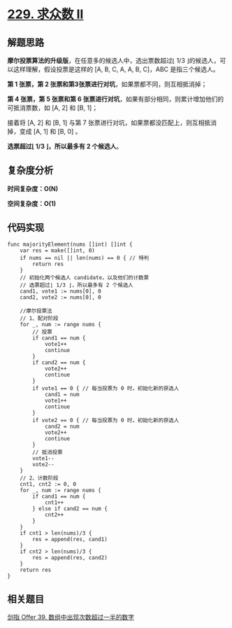 # [229. 求众数 II](https://leetcode-cn.com/problems/majority-element-ii/)

## 解题思路

**摩尔投票算法的升级版**，在任意多的候选人中，选出票数超过⌊ 1/3 ⌋的候选人，可以这样理解，假设投票是这样的 [A, B, C, A, A, B, C]，ABC 是指三个候选人。

**第 1 张票，第 2 张票和第3张票进行对坑**，如果票都不同，则互相抵消掉；

**第 4 张票，第 5 张票和第 6 张票进行对坑**，如果有部分相同，则累计增加他们的可抵消票数，如 [A, 2] 和 [B, 1]；

接着将 [A, 2] 和 [B, 1] 与第 7 张票进行对坑，如果票都没匹配上，则互相抵消掉，变成 [A, 1] 和 [B, 0] 。

**选票超过⌊ 1/3 ⌋，所以最多有 2 个候选人**。

## 复杂度分析

**时间复杂度：O(N)**

**空间复杂度：O(1)** 

## 代码实现

```golang
func majorityElement(nums []int) []int {
	var res = make([]int, 0)
	if nums == nil || len(nums) == 0 { // 特判
		return res
	}
	// 初始化两个候选人 candidate，以及他们的计数票
	// 选票超过⌊ 1/3 ⌋，所以最多有 2 个候选人
	cand1, vote1 := nums[0], 0
	cand2, vote2 := nums[0], 0

	//摩尔投票法
	// 1、配对阶段
	for _, num := range nums {
		// 投票
		if cand1 == num {
			vote1++
			continue
		}
		if cand2 == num {
			vote2++
			continue
		}
		if vote1 == 0 { // 每当投票为 0 时，初始化新的获选人
			cand1 = num
			vote1++
			continue
		}
		if vote2 == 0 { // 每当投票为 0 时，初始化新的获选人
			cand2 = num
			vote2++
			continue
		}
		// 抵消投票
		vote1--
		vote2--
	}
	// 2、计数阶段
	cnt1, cnt2 := 0, 0
	for _, num := range nums {
		if cand1 == num {
			cnt1++
		} else if cand2 == num {
			cnt2++
		}
	}
	if cnt1 > len(nums)/3 {
		res = append(res, cand1)
	}
	if cnt2 > len(nums)/3 {
		res = append(res, cand2)
	}
	return res
}
```

## 相关题目

[剑指 Offer 39. 数组中出现次数超过一半的数字](https://leetcode-cn.com/problems/shu-zu-zhong-chu-xian-ci-shu-chao-guo-yi-ban-de-shu-zi-lcof/)